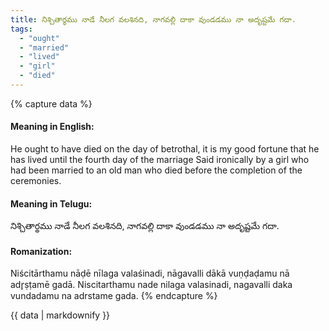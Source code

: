 ```yaml
---
title: నిశ్చితార్థము నాడే నీలగ వలశినది, నాగవల్లి దాకా వుండడము నా అదృష్టమే గదా.
tags:
  - "ought"
  - "married"
  - "lived"
  - "girl"
  - "died"
---
```


{% capture data %}
#### Meaning in English:
He ought to have died on the day of betrothal, it is my good fortune that he has lived until the fourth day of the marriage
Said ironically by a girl who had been married to an old man who died before the completion of the ceremonies.

#### Meaning in Telugu:
నిశ్చితార్థము నాడే నీలగ వలశినది, నాగవల్లి దాకా వుండడము నా అదృష్టమే గదా.

#### Romanization:
Niścitārthamu nāḍē nīlaga valaśinadi, nāgavalli dākā vuṇḍaḍamu nā adr̥ṣṭamē gadā.
Niscitarthamu nade nilaga valasinadi, nagavalli daka vundadamu na adrstame gada.
{% endcapture %}

{{ data | markdownify }}

